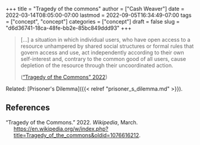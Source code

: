 +++
title = "Tragedy of the commons"
author = ["Cash Weaver"]
date = 2022-03-14T08:05:00-07:00
lastmod = 2022-09-05T16:34:49-07:00
tags = ["concept", "concept"]
categories = ["concept"]
draft = false
slug = "d6d36741-18ca-48fe-bb2e-85bc849ddd93"
+++

> [...] a situation in which individual users, who have open access to a resource unhampered by shared social structures or formal rules that govern access and use, act independently according to their own self-interest and, contrary to the common good of all users, cause depletion of the resource through their uncoordinated action.
>
> (<a href="#citeproc_bib_item_1">“Tragedy of the Commons” 2022</a>)

Related: [Prisoner's Dilemma]({{< relref "prisoner_s_dilemma.md" >}}).

## References

<style>.csl-entry{text-indent: -1.5em; margin-left: 1.5em;}</style><div class="csl-bib-body">
  <div class="csl-entry"><a id="citeproc_bib_item_1"></a>“Tragedy of the Commons.” 2022. <i>Wikipedia</i>, March. <a href="https://en.wikipedia.org/w/index.php?title=Tragedy_of_the_commons&oldid=1076616212">https://en.wikipedia.org/w/index.php?title=Tragedy_of_the_commons&#38;oldid=1076616212</a>.</div>
</div>
